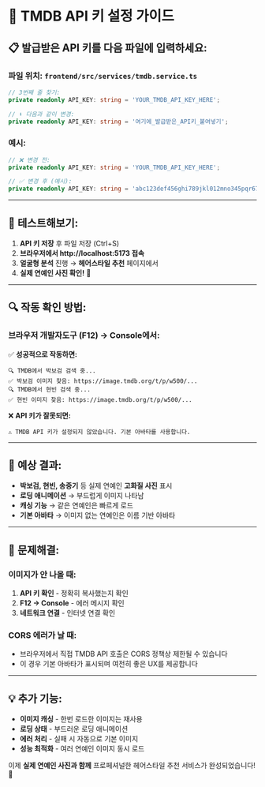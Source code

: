# 🔑 TMDB API 키 설정 가이드

## 📋 **발급받은 API 키를 다음 파일에 입력하세요:**

### **파일 위치**: `frontend/src/services/tmdb.service.ts`

```typescript
// 3번째 줄 찾기:
private readonly API_KEY: string = 'YOUR_TMDB_API_KEY_HERE';

// ⬇️ 다음과 같이 변경:
private readonly API_KEY: string = '여기에_발급받은_API키_붙여넣기';
```

### **예시:**
```typescript
// ❌ 변경 전:
private readonly API_KEY: string = 'YOUR_TMDB_API_KEY_HERE';

// ✅ 변경 후 (예시):
private readonly API_KEY: string = 'abc123def456ghi789jkl012mno345pqr678';
```

---

## 🚀 **테스트해보기:**

1. **API 키 저장** 후 파일 저장 (Ctrl+S)
2. **브라우저에서 http://localhost:5173 접속**
3. **얼굴형 분석** 진행 → **헤어스타일 추천** 페이지에서
4. **실제 연예인 사진 확인!** 🌟

---

## 🔍 **작동 확인 방법:**

### **브라우저 개발자도구 (F12) → Console에서:**

✅ **성공적으로 작동하면:**
```
🔍 TMDB에서 박보검 검색 중...
✅ 박보검 이미지 찾음: https://image.tmdb.org/t/p/w500/...
🔍 TMDB에서 현빈 검색 중...
✅ 현빈 이미지 찾음: https://image.tmdb.org/t/p/w500/...
```

❌ **API 키가 잘못되면:**
```
⚠️ TMDB API 키가 설정되지 않았습니다. 기본 아바타를 사용합니다.
```

---

## 🌟 **예상 결과:**

- **박보검, 현빈, 송중기** 등 실제 연예인 **고화질 사진** 표시
- **로딩 애니메이션** → 부드럽게 이미지 나타남
- **캐싱 기능** → 같은 연예인은 빠르게 로드
- **기본 아바타** → 이미지 없는 연예인은 이름 기반 아바타

---

## 🎯 **문제해결:**

### **이미지가 안 나올 때:**
1. **API 키 확인** - 정확히 복사했는지 확인
2. **F12 → Console** - 에러 메시지 확인
3. **네트워크 연결** - 인터넷 연결 확인

### **CORS 에러가 날 때:**
- 브라우저에서 직접 TMDB API 호출은 CORS 정책상 제한될 수 있습니다
- 이 경우 기본 아바타가 표시되며 여전히 좋은 UX를 제공합니다

---

## 💡 **추가 기능:**

- **이미지 캐싱** - 한번 로드한 이미지는 재사용
- **로딩 상태** - 부드러운 로딩 애니메이션
- **에러 처리** - 실패 시 자동으로 기본 이미지
- **성능 최적화** - 여러 연예인 이미지 동시 로드

이제 **실제 연예인 사진과 함께** 프로페셔널한 헤어스타일 추천 서비스가 완성되었습니다! 🎉 